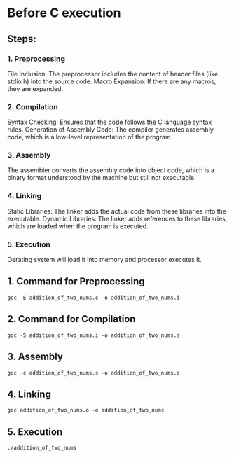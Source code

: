 
# Before C execution 

## Steps:

### 1. Preprocessing
File Inclusion: The preprocessor includes the content of header files (like stdio.h) into the source code.
Macro Expansion: If there are any macros, they are expanded.

### 2. Compilation
Syntax Checking: Ensures that the code follows the C language syntax rules.
Generation of Assembly Code: The compiler generates assembly code, which is a low-level representation of the program.

### 3. Assembly
The assembler converts the assembly code into object code, which is a binary format understood by the machine but still not executable. 

### 4. Linking
Static Libraries: The linker adds the actual code from these libraries into the executable.
Dynamic Libraries: The linker adds references to these libraries, which are loaded when the program is executed.

### 5. Execution
Oerating system will load it into memory and processor executes it.

## 1. Command for Preprocessing

``` gcc -E addition_of_two_nums.c -o addition_of_two_nums.i ```

## 2. Command for Compilation

``` gcc -S addition_of_two_nums.i -o addition_of_two_nums.s  ```

## 3. Assembly

``` gcc -c addition_of_two_nums.s -o addition_of_two_nums.o  ```

## 4. Linking

``` gcc addition_of_two_nums.o -o addition_of_two_nums  ```

## 5. Execution

``` ./addition_of_two_nums  ```